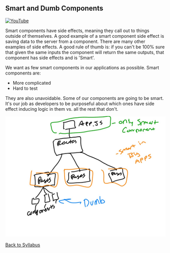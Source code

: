 ## Smart and Dumb Components
[![YouTube](http://img.youtube.com/vi/tXPdRtEBDVg/0.jpg)](https://www.youtube.com/watch?v=tXPdRtEBDVg)

Smart components have side effects, meaning they call out to things outside of themselves.  A good example of a smart component side effect is saving data to the server from a component.  There are many other examples of side effects.  A good rule of thumb is: if you can't be 100% sure that given the same inputs the component will return the same outputs, that component has side effects and is 'Smart'.

We want as few smart components in our applications as possible.  Smart components are:

* More complicated
* Hard to test

They are also unavoidable.  Some of our components are going to be smart.  It's our job as developers to be purposeful about which ones have side effect inducing logic in them vs. all the rest that don't.

![smart vs dumb components](./assets/smart-vs-dumb-components.jpg)

[ Back to Syllabus ](../README.md#unit-three-intermediate-react)
